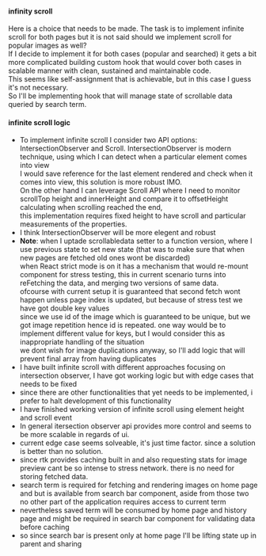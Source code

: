 #### infinity scroll

Here is a choice that needs to be made. The task is to implement infinite scroll for both pages but it is not said should we implement scroll for popular images as well?<br>
If I decide to implement it for both cases (popular and searched) it gets a bit more complicated building custom hook that would cover both cases in scalable manner with clean, sustained and maintainable code. <br>This seems like self-assignment that is achievable, but in this case I guess it's not necessary.<br>So I'll be implementing hook that will manage state of scrollable data queried by search term.

#### infinite scroll logic

- To implement infinite scroll I consider two API options: IntersectionObserver and Scroll. IntersectionObserver is modern technique, using which I can detect when a particular element comes into view<br>I would save reference for the last element rendered and check when it comes into view, this solution is more robust IMO.<br> On the other hand I can leverage Scroll API where I need to monitor scrollTop height and innerHeight and compare it to offsetHeight calculating when scrolling reached the end,<br> this implementation requires fixed height to have scroll and particular measurements of the properties.
  <br>
- I think IntersectionObserver will be more elegent and robust
  <br>
- **Note**: when I uptade scrollabledata setter to a function version, where I use previous state to set new state (that was to make sure that when new pages are fetched old ones wont be discarded) <br>
  when React strict mode is on it has a mechanism that would re-mount component for stress testing, this in current scenario turns into reFetching the data, and merging two versions of same data.<br>ofcourse with current setup it is guaranteed that second fetch wont happen unless page index is updated, but because of stress test we have got double key values<br>since we use id of the image which is guaranteed to be unique, but we got image repetition hence id is repeated. one way would be to implement different value for keys, but I would consider this as inappropriate handling of the situation<br>we dont wish for image duplications anyway, so I'll add logic that will prevent final array from having duplicates
- I have built infinite scroll with different approaches focusing on intersection observer, I have got working logic but with edge cases that needs to be fixed
- since there are other functionalities that yet needs to be implemented, i prefer to halt development of this functionality 
- I have finished working version of infinite scroll using element height and scroll event
- In general itersection observer api provides more control and seems to be more scalable in regards of ui. 
- current edge case seems solveable, it's just time factor. since a solution is better than no solution.
- since rtk provides caching built in and also requesting stats for image preview cant be so intense to stress network. there is no need for storing fetched data.
- search term is required for fetching and rendering images on home page and but is available from search bar component, aside from those two no other part of the application requires access to current term
- nevertheless saved term will be consumed by home page and history page and might be required in search bar component for validating data before caching
- so since search bar is present only at home page I'll be lifting state up in parent and sharing 